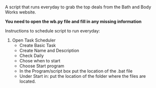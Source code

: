 A script that runs everyday to grab the top deals from the Bath and Body Works website.

**You need to open the wb.py file and fill in any missing information**

Instructions to schedule script to run everyday:

1. Open Task Scheduler
	- Create Basic Task
	- Create Name and Description
	- Check Daily
	- Chose when to start
	- Choose Start program
	- In the Program/script box put the location of the .bat file
	- Under Start in:
		put the location of the folder where the files are located.